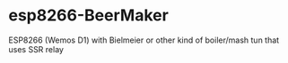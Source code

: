 # esp8266-BeerMaker
ESP8266 (Wemos D1) with Bielmeier or other kind of boiler/mash tun that uses SSR relay
